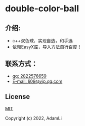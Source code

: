 # double-color-ball
## 介绍:
- c++双色球，实现自选，和手选
- 依赖EasyX库，导入方法自行百度！

## 联系方式：
- [qq: 2822576659](http://wpa.qq.com/msgrd?v=3&uin=2822576659&site=qq&menu=yes)
- [E-mail: lj09@vip.qq.com](mailto:lj09@vip.qq.com)

## License

[MIT](https://opensource.org/licenses/MIT)

Copyright (c) 2022, AdamLi
